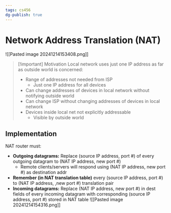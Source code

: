 ```yaml
---
tags: cs456
dg-publish: true
---
```

# Network Address Translation (NAT)
![[Pasted image 20241214153408.png]]
> [!important] Motivation
> Local network uses just one IP address as far as outside world is concerned:
> * Range of addresses not needed from ISP
> 	* Just one IP address for all devices
> * Can change addresses of devices in local network without notifying outside world
> * Can change ISP without changing addresses of devices in local network
> * Devices inside local net not explicitly addressable
> 	* Visible by outside world

## Implementation
NAT router must:
* **Outgoing datagrams:** Replace (source IP address, port #) of every outgoing datagram to (NAT IP address, new port #)
	* Remote clients/servers will respond using (NAT IP address, new port #) as destination addr
* **Remember (in NAT translation table)** every (source IP address, port #) to (NAT IP address, ,new port #) translation pair
* **Incoming datagrams:** Replace (NAT IP address, new port #) in dest fields of every incoming datagram with corresponding (source IP address, port #) stored in NAT table
![[Pasted image 20241214154316.png]]
